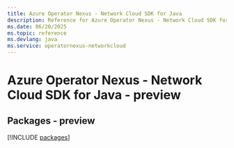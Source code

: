 ```yaml
---
title: Azure Operator Nexus - Network Cloud SDK for Java
description: Reference for Azure Operator Nexus - Network Cloud SDK for Java
ms.date: 06/20/2025
ms.topic: reference
ms.devlang: java
ms.service: operatornexus-networkcloud
---
```

# Azure Operator Nexus - Network Cloud SDK for Java - preview
## Packages - preview
[!INCLUDE [packages](operator-nexus---network-cloud-index.md)]